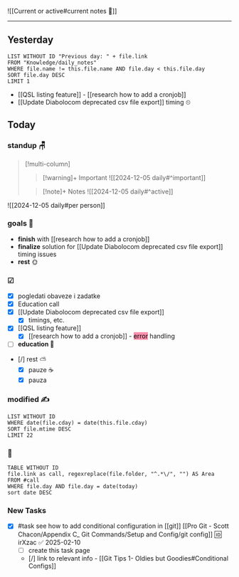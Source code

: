
![[Current or active#current notes 📓]]

---
## Yesterday
```dataview
LIST WITHOUT ID "Previous day: " + file.link
FROM "Knowledge/daily_notes"
WHERE file.name != this.file.name AND file.day < this.file.day
SORT file.day DESC
LIMIT 1
```
- [[QSL listing feature]] - [[research how to add a cronjob]]
- [[Update Diabolocom deprecated csv file export]] timing ⏲

## Today

### standup 🪑

> [!multi-column]
>> [!warning]+ Important
>> ![[2024-12-05 daily#^important]]
>
>> [!note]+ Notes
>> ![[2024-12-05 daily#^active]]

![[2024-12-05 daily#per person]]

###  goals 🎏
- **finish** with [[research how to add a cronjob]]
- **finalize** solution for [[Update Diabolocom deprecated csv file export]] timing issues
- **rest** 🌞

### ☑
- [x] pogledati  obaveze i zadatke
- [x] Education call
- [x] [[Update Diabolocom deprecated csv file export]]
	- [x] timings, etc.
- [x] [[QSL listing feature]]
	- [x] [[research how to add a cronjob]] - <mark style="background: #FF5582A6;">error</mark> handling
- [ ] **education 🎒**
- [/] rest ⛅ 
	- [x] pauze ☕
	- [x] pauza

### modified ✍
```dataview
LIST WITHOUT ID
WHERE date(file.cday) = date(this.file.cday)
SORT file.mtime DESC
LIMIT 22
```
### 🤙
```dataview
TABLE WITHOUT ID
file.link as call, regexreplace(file.folder, "^.*\/", "") AS Area
FROM #call
WHERE file.day AND file.day = date(today)
sort date DESC
```

### New Tasks
- [x] #task see how to add conditional configuration in [[git]] [[Pro Git - Scott Chacon/Appendix C_ Git Commands/Setup and Config/git config]] 🆔 irXzac ✅ 2025-02-10
	- [ ] create this task page
	- [/] link to relevant info - [[Git Tips 1- Oldies but Goodies#Conditional Configs]]
	